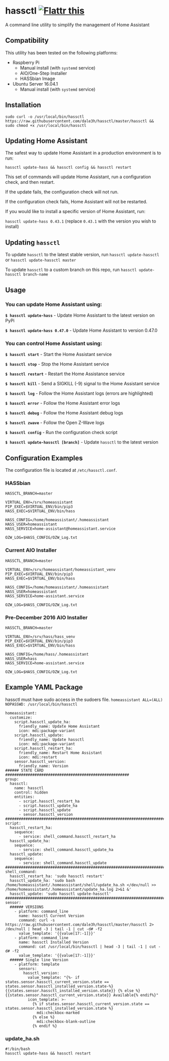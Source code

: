 # hassctl <a href="https://flattr.com/submit/auto?fid=o7dr10&url=https%3A%2F%2Fgithub.com%2Fdale3h%2Fhassctl" target="_blank"><img src="https://button.flattr.com/flattr-badge-large.png" alt="Flattr this" title="Flattr this" border="0"></a>

A command line utility to simplify the management of Home Assistant

## Compatibility

This utility has been tested on the following platforms:

* Raspberry Pi
  * Manual install (with `systemd` service)
  * AIO/One-Step Installer
  * HASSbian Image
* Ubuntu Server 16.04.1
  * Manual install (with `systemd` service)

## Installation

`sudo curl -o /usr/local/bin/hassctl https://raw.githubusercontent.com/dale3h/hassctl/master/hassctl && sudo chmod +x /usr/local/bin/hassctl`

## Updating Home Assistant

The safest way to update Home Assistant in a production environment is to run:

`hassctl update-hass && hassctl config && hassctl restart`

This set of commands will update Home Assistant, run a configuration check, and then restart.

If the update fails, the configuration check will not run.

If the configuration check fails, Home Assistant will not be restarted.

If you would like to install a specific version of Home Assistant, run:

`hassctl update-hass 0.43.1` (replace `0.43.1` with the version you wish to install)

## Updating `hassctl`

To update `hassctl` to the latest stable version, run `hassctl update-hassctl` or `hassctl update-hassctl master`

To update `hassctl` to a custom branch on this repo, run `hassctl update-hassctl branch-name`

## Usage

### You can update Home Assistant using:

**`$ hassctl update-hass`** - Update Home Assistant to the latest version on PyPi

**`$ hassctl update-hass 0.47.0`** - Update Home Assistant to version 0.47.0

### You can control Home Assistant using:

**`$ hassctl start`** - Start the Home Assistant service

**`$ hassctl stop`** - Stop the Home Assistant service

**`$ hassctl restart`** - Restart the Home Assistance service

**`$ hassctl kill`** - Send a SIGKILL (-9) signal to the Home Assistant service

**`$ hassctl log`** - Follow the Home Assistant logs (errors are highlighted)

**`$ hassctl error`** - Follow the Home Assistant error logs

**`$ hassctl debug`** - Follow the Home Assistant debug logs

**`$ hassctl zwave`** - Follow the Open Z-Wave logs

**`$ hassctl config`** - Run the configuration check script

**`$ hassctl update-hassctl [branch]`** - Update `hassctl` to the latest version

## Configuration Examples

The configuration file is located at `/etc/hassctl.conf`.

### HASSbian

```
HASSCTL_BRANCH=master

VIRTUAL_ENV=/srv/homeassistant
PIP_EXEC=$VIRTUAL_ENV/bin/pip3
HASS_EXEC=$VIRTUAL_ENV/bin/hass

HASS_CONFIG=/home/homeassistant/.homeassistant
HASS_USER=homeassistant
HASS_SERVICE=home-assistant@homeassistant.service

OZW_LOG=$HASS_CONFIG/OZW_Log.txt
```

### Current AIO Installer

```
HASSCTL_BRANCH=master

VIRTUAL_ENV=/srv/homeassistant/homeassistant_venv
PIP_EXEC=$VIRTUAL_ENV/bin/pip3
HASS_EXEC=$VIRTUAL_ENV/bin/hass

HASS_CONFIG=/home/homeassistant/.homeassistant
HASS_USER=homeassistant
HASS_SERVICE=home-assistant.service

OZW_LOG=$HASS_CONFIG/OZW_Log.txt
```

### Pre-December 2016 AIO Installer

```
HASSCTL_BRANCH=master

VIRTUAL_ENV=/srv/hass/hass_venv
PIP_EXEC=$VIRTUAL_ENV/bin/pip3
HASS_EXEC=$VIRTUAL_ENV/bin/hass

HASS_CONFIG=/home/hass/.homeassistant
HASS_USER=hass
HASS_SERVICE=home-assistant.service

OZW_LOG=$HASS_CONFIG/OZW_Log.txt
```

## Example YAML Package
hassctl must have sudo access in the sudoers file. ```homeassistant ALL=(ALL) NOPASSWD: /usr/local/bin/hassctl```
```
homeassistant:
  customize:
    script.hassctl_update_ha:
      friendly_name: Update Home Assistant
      icon: mdi:package-variant
    script.hassctl_update:
      friendly_name: Update hassctl
      icon: mdi:package-variant
    script.hassctl_restart_ha:
      friendly_name: Restart Home Assistant
      icon: mdi:restart
    sensor.hassctl_version:
      friendly_name: Version
###### STATE CARD #######################################################
group:
  hassctl:
    name: hassctl
    control: hidden
    entities:
      - script.hassctl_restart_ha
      - script.hassctl_update_ha
      - script.hassctl_update
      - sensor.hassctl_version
#########################################################################
script:
  hassctl_restart_ha:
    sequence:
      - service: shell_command.hassctl_restart_ha
  hassctl_update_ha:
    sequence:
      - service: shell_command.hassctl_update_ha
  hassctl_update:
    sequence:
      - service: shell_command.hassctl_update
#########################################################################
shell_command:
  hassctl_restart_ha: 'sudo hassctl restart'
  hassctl_update_ha: 'sudo bash /home/homeassistant/.homeassistant/shell/update_ha.sh </dev/null >> /home/homeassistant/.homeassistant/update_ha.log 2>&1 &'
  hassctl_update: 'sudo hassctl update-hassctl'
#########################################################################
sensor:
  ###### VERSIONS
    - platform: command_line
      name: hassctl Current Version
      command: curl -s  https://raw.githubusercontent.com/dale3h/hassctl/master/hassctl 2> /dev/null | head -3 | tail -1 | cut -d# -f2
      value_template: '{{value[17:-1]}}'
    - platform: command_line
      name: hassctl Installed Version
      command: cat /usr/local/bin/hassctl | head -3 | tail -1 | cut -d# -f2
      value_template: '{{value[17:-1]}}'
  ###### Single line Version
    - platform: template
      sensors:
        hassctl_version:
          value_template: "{%- if states.sensor.hassctl_current_version.state == states.sensor.hassctl_installed_version.state-%}{{states.sensor.hassctl_installed_version.state}} {% else %}{{states.sensor.hassctl_current_version.state}} Available{% endif%}"
          icon_template: >-
            {% if states.sensor.hassctl_current_version.state == states.sensor.hassctl_installed_version.state %}
              mdi:checkbox-marked
            {% else %}
              mdi:checkbox-blank-outline
            {% endif %}
```
### update_ha.sh
```
#!/bin/bash
hassctl update-hass && hassctl restart
```
